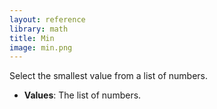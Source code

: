 ```yaml
---
layout: reference
library: math
title: Min
image: min.png
---
```

Select the smallest value from a list of numbers.

* **Values**: The list of numbers.
